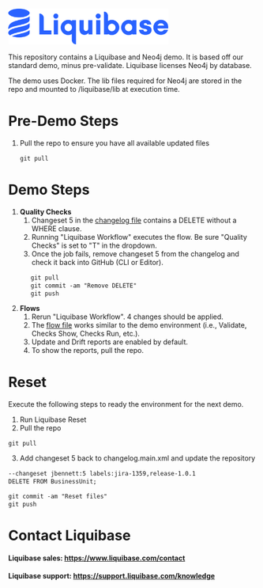 <p align="left">
  <img src="img/liquibase.png" alt="Liquibase Logo" title="Liquibase Logo" width="324" height="72">
</p>

This repository contains a Liquibase and Neo4j demo. It is based off our standard demo, minus pre-validate. Liquibase licenses Neo4j by database.

The demo uses Docker. The lib files required for Neo4j are stored in the repo and mounted to /liquibase/lib at execution time.

# Pre-Demo Steps
1. Pull the repo to ensure you have all available updated files<br>
     ```
     git pull
     ```

# Demo Steps
1. **Quality Checks**
    1. Changeset 5 in the [changelog file](changelog.databricks.sql) contains a DELETE without a WHERE clause.
    1. Running "Liquibase Workflow" executes the flow. Be sure "Quality Checks" is set to "T" in the dropdown.
    1. Once the job fails, remove changeset 5 from the changelog and check it back into GitHub (CLI or Editor).<br>
    ```
       git pull
       git commit -am "Remove DELETE"
       git push
    ```
1. **Flows**
    1. Rerun "Liquibase Workflow". 4 changes should be applied.
    1. The [flow file](liquibase.flowfile.yaml) works similar to the demo environment (i.e., Validate, Checks Show, Checks Run, etc.).
    1. Update and Drift reports are enabled by default.
    1. To show the reports, pull the repo.

# Reset
Execute the following steps to ready the environment for the next demo.
1. Run Liquibase Reset
1. Pull the repo
```
git pull
```
3. Add changeset 5 back to changelog.main.xml and update the repository
```
--changeset jbennett:5 labels:jira-1359,release-1.0.1
DELETE FROM BusinessUnit;
```

```
git commit -am "Reset files"
git push
```

# Contact Liquibase
#### Liquibase sales: https://www.liquibase.com/contact
#### Liquibase support: https://support.liquibase.com/knowledge

